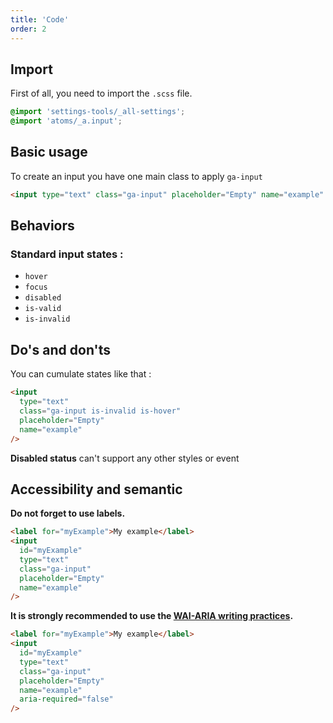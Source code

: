 ```yaml
---
title: 'Code'
order: 2
---
```


## Import

First of all, you need to import the `.scss` file.

```scss
@import 'settings-tools/_all-settings';
@import 'atoms/_a.input';
```

## Basic usage

<!-- ### Apply CSS Class -->

To create an input you have one main class to apply `ga-input`

```html
<input type="text" class="ga-input" placeholder="Empty" name="example" />
```

<pattern path="src/patterns/--input/input-default"></pattern>

## Behaviors

### Standard input states :

- `hover`
- `focus`
- `disabled`
- `is-valid`
- `is-invalid`

<pattern path="src/patterns/--input/input-state"></pattern>

## Do's and don'ts

<hintitem>
    You can cumulate states like that :
</hintitem>

```html
<input
  type="text"
  class="ga-input is-invalid is-hover"
  placeholder="Empty"
  name="example"
/>
```

<hintitem dont=true>
    <strong>Disabled status</strong> can't support any other styles or event
</hintitem>

## Accessibility and semantic

**Do not forget to use labels.**

```html
<label for="myExample">My example</label>
<input
  id="myExample"
  type="text"
  class="ga-input"
  placeholder="Empty"
  name="example"
/>
```

**It is strongly recommended to use the [WAI-ARIA writing practices](https://www.w3.org/TR/wai-aria-practices/).**

```html
<label for="myExample">My example</label>
<input
  id="myExample"
  type="text"
  class="ga-input"
  placeholder="Empty"
  name="example"
  aria-required="false"
/>
```

<!-- ### Manage event
<hintitem>
    Input supports <code>hover</code> and <code>focus</code> event
</hintitem>

Events are manage using `:hover` and `:focus` CSS pseudo-class.

<br/>

<pattern path="src/patterns/--input/input-default-event"></pattern>

### Manage validation state

To indicate the validation state of your input like valid or invalid. You can use two state CSS Classes :
* `is-valid`
* `is-invalid`

<pattern path="src/patterns/--input/input-state"></pattern>

<br/>

---

> Note that <strong>if you try to apply those CSS classes to an unsupported input type.</strong> It could work but you should find something which better suits to your needs in the documentation. -->
